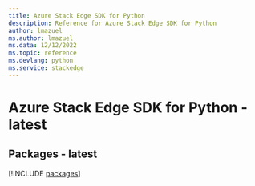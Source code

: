 ```yaml
---
title: Azure Stack Edge SDK for Python
description: Reference for Azure Stack Edge SDK for Python
author: lmazuel
ms.author: lmazuel
ms.data: 12/12/2022
ms.topic: reference
ms.devlang: python
ms.service: stackedge
---
```

# Azure Stack Edge SDK for Python - latest
## Packages - latest
[!INCLUDE [packages](stack-edge-index.md)]